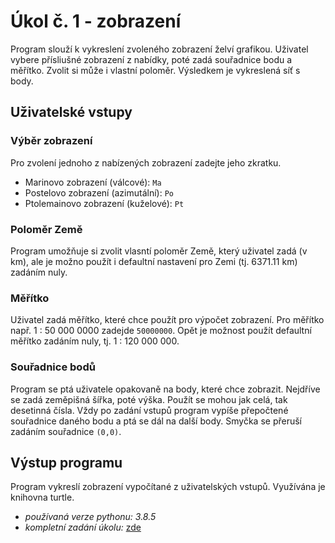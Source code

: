 # Úkol č. 1 - zobrazení
Program slouží k vykreslení zvoleného zobrazení želví grafikou. Uživatel vybere přísliušné zobrazení z nabídky, poté zadá souřadnice bodu a měřítko. Zvolit si může i vlastní poloměr. Výsledkem je vykreslená síť s body. 

## Uživatelské vstupy
### Výběr zobrazení
Pro zvolení jednoho z nabízených zobrazení zadejte jeho zkratku.
- Marinovo zobrazení (válcové): `Ma`
- Postelovo zobrazení (azimutální): `Po`
- Ptolemainovo zobrazení (kuželové): `Pt`

### Poloměr Země
Program umožňuje si zvolit vlasntí poloměr Země, který uživatel zadá (v km), ale je možno použít i defaultní nastavení pro Zemi (tj. 6371.11 km) zadáním nuly.

### Měřítko
Uživatel zadá měřítko, které chce použít pro výpočet zobrazení. Pro měřítko např. 1 : 50 000 0000 zadejde `50000000`. Opět je možnost použít defaultní měřítko zadáním nuly, tj. 1 : 120 000 000.

### Souřadnice bodů
Program se ptá uživatele opakovaně na body, které chce zobrazit. Nejdříve se zadá zeměpišná šířka, poté výška. Použít se mohou jak celá, tak desetinná čísla. Vždy po zadání vstupů program vypíše přepočtené souřadnice daného bodu a ptá se dál na další body. Smyčka se přeruší zadáním souřadnice `(0,0)`.


## Výstup programu
Program vykreslí zobrazení vypočítané z uživatelských vstupů. Využívána je knihovna turtle. 


- *používaná verze pythonu: 3.8.5* 
- *kompletní zadání úkolu:* [zde](https://github.com/xtompok/uvod-do-prg_20/tree/ed6ca4dcef3594d045f6fe55b69f6ab2acbdff2c/du01)
